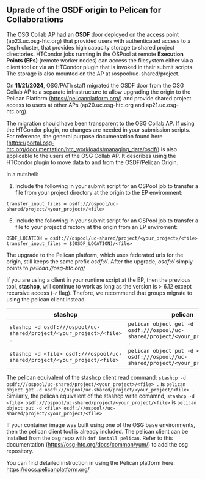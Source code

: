 ## Uprade of the OSDF origin to Pelican for Collaborations

The OSG Collab AP had an **OSDF** door deployed on the access point (ap23.uc.osg-htc.org) that provided users with authenticated access to a Ceph cluster, that provides high capacity storage to shared project directories. HTCondor jobs running in the OSPool at remote **Execution Points (EPs)** (remote worker nodes) can access the filesystem either via a client tool or via an HTCondor plugin that is invoked in their submit scripts. The storage is also mounted on the AP at /ospool/uc-shared/project. 

On **11/21/2024**, OSG/PATh staff migrated the OSDF door from the OSG Collab AP to a separate infrastructure to allow upgrading the origin to the Pelican Platform (https://pelicanplatform.org/) and provide shared project access to users at other APs (ap20.uc.osg-htc.org and ap21.uc.osg-htc.org).

The migration should have been transparent to the OSG Collab AP. If using the HTCondor plugin, no changes are needed in your submission scripts. For reference, the general purpose documentation found here (https://portal.osg-htc.org/documentation/htc_workloads/managing_data/osdf/) is also applicable to the users of the OSG Collab AP. It describes using the HTCondor plugin to move data to and from the OSDF/Pelican Origin. 

In a nutshell:
  1. Include the following in your submit script for an OSPool job to transfer a file from your project directory at the origin to the EP environment:
  
    transfer_input_files = osdf:///ospool/uc-shared/project/<your_project>/<file>
  5. Include the following in your submit script for an OSPool job to transfer a file to your project directory at the origin from an EP enviroment:

    OSDF_LOCATION = osdf:///ospool/uc-shared/project/<your_project>/<file>
    transfer_input_files = $(OSDF_LOCATION)/<file>
The upgrade to the Pelican platform, which uses federated urls for the origin, still keeps the same prefix *osdf://*. After the upgrade, *osdf://* simply points to *pelican://osg-htc.org/* 

If you are using a client in your runtime script at the EP, then the previous tool, **stashcp**, will continue to work as long as the version is > 6.12 except recursive access (*-r* flag). Thefore, we recommend that groups migrate to using the pelican client instead. 

| stashcp    | pelican |
| -------- | ------- |
| `stashcp -d osdf:///ospool/uc-shared/project/<your_project>/<file> .`  |   `pelican object get -d osdf:///ospool/uc-shared/project/<your_project/<file> .` |
|  `stashcp -d <file> osdf:///ospool/uc-shared/project/<your_project/<file>` |    `pelican object put -d <file> osdf:///ospool//uc-shared/project/<your_project/<file>` |


The pelican equivalent of the stashcp client read command: `stashcp -d osdf:///ospool/uc-shared/project/<your_project>/<file> .` is  `pelican object get -d osdf:///ospool/uc-shared/project/<your_project/<file> .`
Similarly, the pelican equivalent of the stashcp write comamnd, `stashcp -d <file> osdf:///ospool/uc-shared/project/<your_project/<file>` is `pelican object put -d <file> osdf:///ospool//uc-shared/project/<your_project/<file>`

If your container image was built using one of the OSG base environments, then the pelican client tool is already included. The pelican client can be installed from the osg repo with `dnf install pelican`. Refer to this documentation (https://osg-htc.org/docs/common/yum/) to add the osg repository.

You can find detailed instruction in using the Pelican platform here: https://docs.pelicanplatform.org/ 


